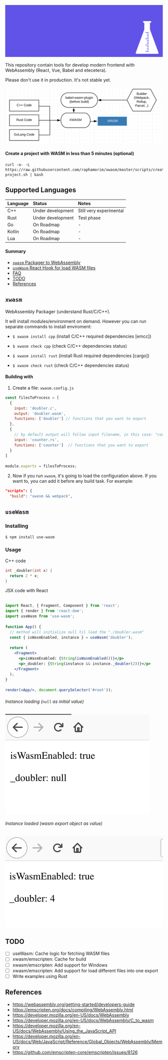 ![assets](assets/wasm-sdk.png)

This repository contain tools for develop modern frontend with WebAssembly (React, Vue, Babel and etecetera). 

Please don't use it in production. It's not stable yet.

![Diagram](assets/diagram.png)

#### Create a project with WASM in less than 5 minutes (optional)

```
curl -o- -L https://raw.githubusercontent.com/raphamorim/xwasm/master/scripts/create-project.sh | bash
```

## Supported Languages

| Language | Status | Notes |
| :---         | :---         | :---         |
| C++   | Under development     | Still very experimental    |
| Rust     | Under development       | Test phase      |
| Go     | On Roadmap       | -      |
| Kotlin     | On Roadmap       | -      |
| Lua     | On Roadmap       | -      |

#### Summary

- [`xwasm` Packager to WebAssembly](#xwasm)
- [`useWasm` React Hook for load WASM files](#usewasm)
- [FAQ](#faq)
- [TODO](#todo)
- [References](#references)

## `xwasm`

WebAssembly Packager (understand Rust/C/C++).

It will install modules/environment on demand. However you can run separate commands to install enviroment:

- `$ xwasm install cpp` (install C/C++ required dependencies [emcc])

- `$ xwasm check cpp` (check C/C++ dependencies status)

- `$ xwasm install rust` (install Rust required dependencies [cargo])

- `$ xwasm check rust` (check C/C++ dependencies status)

#### Building with

1. Create a file: `xwasm.config.js`

```jsx
const filesToProcess = [
  {
    input: 'doubler.c',
    output: 'doubler.wasm',
    functions: ['doubler'] // functions that you want to export
  },
  {
    // by default output will follow input filename, in this case: "counter.wasm"
    input: 'counter.rs',
    functions: ['counter']  // functions that you want to export
  }
]

module.exports = filesToProcess;
```

2. Now if you run `xwasm`, it's going to load the configuration above. If you want to, you can add it before any build task. For example:

```json
"scripts": {
  "build": "xwasm && webpack",
``` 

## `useWasm`

### Installing

```bash
$ npm install use-wasm
```

### Usage

C++ code

```cpp
int _doubler(int x) {
  return 2 * x;
}
```

JSX code with React

```jsx

import React, { Fragment, Component } from 'react';
import { render } from 'react-dom';
import useWasm from 'use-wasm';

function App() {
  // method will initialize null til load the "./doubler.wasm"
  const { isWasmEnabled, instance } = useWasm('doubler');

  return (
    <Fragment>
      <p>isWasmEnabled: {String(isWasmEnabled())}</p>
      <p>_doubler: {String(instance && instance._doubler(2))}</p>
    </Fragment>
  );
}

render(<App/>, document.querySelector('#root'));

```

###### Instance loading (`null` as initial value)

![Value loading returning null](assets/demo-react-hooks-loading.png) 

###### Instance loaded (wasm export object as value)

![Value loading returning instance object](assets/demo-react-hooks-loaded.png)

## TODO

- [ ] useWasm: Cache logic for fetching WASM files
- [ ] xwasm/emscripten: Cache for build
- [ ] xwasm/emscripten: Add support for Windows
- [ ] xwasm/emscripten: Add support for load different files into one export
- [ ] Write examples using Rust 

## References

- https://webassembly.org/getting-started/developers-guide
- https://emscripten.org/docs/compiling/WebAssembly.html
- https://developer.mozilla.org/en-US/docs/WebAssembly
- https://developer.mozilla.org/en-US/docs/WebAssembly/C_to_wasm
- https://developer.mozilla.org/en-US/docs/WebAssembly/Using_the_JavaScript_API
- https://developer.mozilla.org/en-US/docs/Web/JavaScript/Reference/Global_Objects/WebAssembly/Memory
- https://github.com/emscripten-core/emscripten/issues/8126

